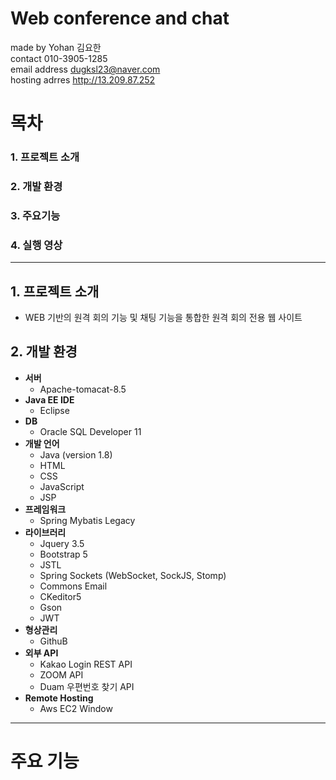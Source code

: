 # Web conference and chat


made by Yohan 김요한<br>
contact 010-3905-1285<br>
email address dugksl23@naver.com<br>
hosting adrres <http://13.209.87.252>

# 목차
### 1. 프로젝트 소개
### 2. 개발 환경
### 3. 주요기능
### 4. 실행 영상

---

## 1. 프로젝트 소개

 - WEB 기반의 원격 회의 기능 및 채팅 기능을 통합한 원격 회의 전용 웹 사이트

## 2. 개발 환경

* **서버** 
  * Apache-tomacat-8.5
* **Java EE IDE** 
  * Eclipse
* **DB** 
  * Oracle SQL Developer 11
* **개발 언어** 
  * Java (version 1.8)
  * HTML
  * CSS
  * JavaScript
  * JSP
* **프레임워크**
  * Spring Mybatis Legacy
* **라이브러리**
  * Jquery 3.5
  * Bootstrap 5
  * JSTL
  * Spring Sockets (WebSocket, SockJS, Stomp)
  * Commons Email
  * CKeditor5
  * Gson
  * JWT
* **형상관리**
  * GithuB
* **외부 API**
  * Kakao Login REST API
  * ZOOM API
  * Duam 우편번호 찾기 API
* **Remote Hosting**
  * Aws EC2 Window
---

# 주요 기능

 
  

 
